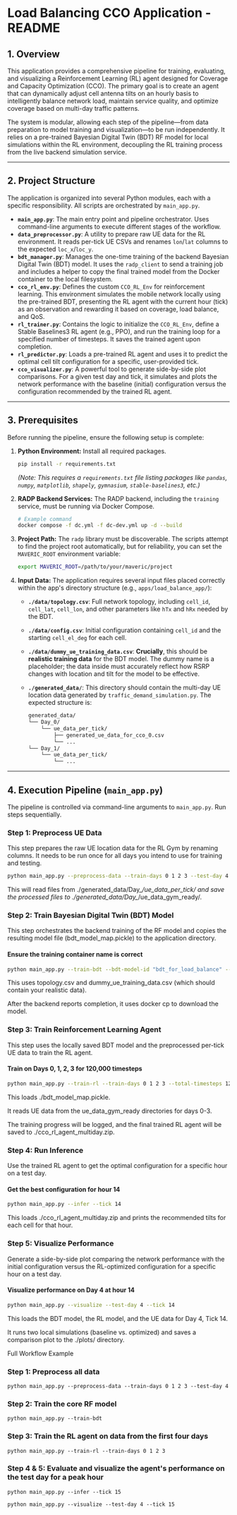 # Load Balancing CCO Application - README

## 1. Overview

This application provides a comprehensive pipeline for training, evaluating, and visualizing a Reinforcement Learning (RL) agent designed for Coverage and Capacity Optimization (CCO). The primary goal is to create an agent that can dynamically adjust cell antenna tilts on an hourly basis to intelligently balance network load, maintain service quality, and optimize coverage based on multi-day traffic patterns.

The system is modular, allowing each step of the pipeline—from data preparation to model training and visualization—to be run independently. It relies on a pre-trained Bayesian Digital Twin (BDT) RF model for local simulations within the RL environment, decoupling the RL training process from the live backend simulation service.

---

## 2. Project Structure

The application is organized into several Python modules, each with a specific responsibility. All scripts are orchestrated by `main_app.py`.

* **`main_app.py`**: The main entry point and pipeline orchestrator. Uses command-line arguments to execute different stages of the workflow.
* **`data_preprocessor.py`**: A utility to prepare raw UE data for the RL environment. It reads per-tick UE CSVs and renames `lon`/`lat` columns to the expected `loc_x`/`loc_y`.
* **`bdt_manager.py`**: Manages the one-time training of the backend Bayesian Digital Twin (BDT) model. It uses the `radp_client` to send a training job and includes a helper to copy the final trained model from the Docker container to the local filesystem.
* **`cco_rl_env.py`**: Defines the custom `CCO_RL_Env` for reinforcement learning. This environment simulates the mobile network locally using the pre-trained BDT, presenting the RL agent with the current hour (tick) as an observation and rewarding it based on coverage, load balance, and QoS.
* **`rl_trainer.py`**: Contains the logic to initialize the `CCO_RL_Env`, define a Stable Baselines3 RL agent (e.g., PPO), and run the training loop for a specified number of timesteps. It saves the trained agent upon completion.
* **`rl_predictor.py`**: Loads a pre-trained RL agent and uses it to predict the optimal cell tilt configuration for a specific, user-provided tick.
* **`cco_visualizer.py`**: A powerful tool to generate side-by-side plot comparisons. For a given test day and tick, it simulates and plots the network performance with the baseline (initial) configuration versus the configuration recommended by the trained RL agent.

---

## 3. Prerequisites

Before running the pipeline, ensure the following setup is complete:

1. **Python Environment:** Install all required packages.
    ```bash
    pip install -r requirements.txt
    ```
    *(Note: This requires a `requirements.txt` file listing packages like `pandas`, `numpy`, `matplotlib`, `shapely`, `gymnasium`, `stable-baselines3`, etc.)*

2. **RADP Backend Services:** The RADP backend, including the `training` service, must be running via Docker Compose.
    ```bash
    # Example command
    docker compose -f dc.yml -f dc-dev.yml up -d --build
    ```

3. **Project Path:** The `radp` library must be discoverable. The scripts attempt to find the project root automatically, but for reliability, you can set the `MAVERIC_ROOT` environment variable:
    ```bash
    export MAVERIC_ROOT=/path/to/your/maveric/project
    ```

4. **Input Data:** The application requires several input files placed correctly within the app's directory structure (e.g., `apps/load_balance_app/`):
    * **`./data/topology.csv`**: Full network topology, including `cell_id`, `cell_lat`, `cell_lon`, and other parameters like `hTx` and `hRx` needed by the BDT.
    * **`./data/config.csv`**: Initial configuration containing `cell_id` and the starting `cell_el_deg` for each cell.
    * **`./data/dummy_ue_training_data.csv`**: **Crucially**, this should be **realistic training data** for the BDT model. The dummy name is a placeholder; the data inside must accurately reflect how RSRP changes with location and tilt for the model to be effective.
    * **`./generated_data/`**: This directory should contain the multi-day UE location data generated by `traffic_demand_simulation.py`. The expected structure is:

        ```bash
        generated_data/
        └── Day_0/
            └── ue_data_per_tick/
                ├── generated_ue_data_for_cco_0.csv
                └── ...
        └── Day_1/
            └── ue_data_per_tick/
                └── ...
        ```

---

## 4. Execution Pipeline (`main_app.py`)

The pipeline is controlled via command-line arguments to `main_app.py`. Run steps sequentially.

### Step 1: Preprocess UE Data

This step prepares the raw UE location data for the RL Gym by renaming columns. It needs to be run once for all days you intend to use for training and testing.

```bash
python main_app.py --preprocess-data --train-days 0 1 2 3 --test-day 4
```
This will read files from ./generated_data/Day_*/ue_data_per_tick/ and save the processed files to ./generated_data/Day_*/ue_data_gym_ready/.

### Step 2: Train Bayesian Digital Twin (BDT) Model
This step orchestrates the backend training of the RF model and copies the resulting model file (bdt_model_map.pickle) to the application directory.

#### Ensure the training container name is correct
```bash
python main_app.py --train-bdt --bdt-model-id "bdt_for_load_balance" --container "radp_dev-training-1"
```
This uses topology.csv and dummy_ue_training_data.csv (which should contain your realistic data).

After the backend reports completion, it uses docker cp to download the model.

### Step 3: Train Reinforcement Learning Agent
This step uses the locally saved BDT model and the preprocessed per-tick UE data to train the RL agent.

#### Train on Days 0, 1, 2, 3 for 120,000 timesteps
```bash
python main_app.py --train-rl --train-days 0 1 2 3 --total-timesteps 120000
```
This loads ./bdt_model_map.pickle.

It reads UE data from the ue_data_gym_ready directories for days 0-3.

The training progress will be logged, and the final trained RL agent will be saved to ./cco_rl_agent_multiday.zip.

### Step 4: Run Inference
Use the trained RL agent to get the optimal configuration for a specific hour on a test day.

#### Get the best configuration for hour 14
```bash
python main_app.py --infer --tick 14
```
This loads ./cco_rl_agent_multiday.zip and prints the recommended tilts for each cell for that hour.

### Step 5: Visualize Performance
Generate a side-by-side plot comparing the network performance with the initial configuration versus the RL-optimized configuration for a specific hour on a test day.

#### Visualize performance on Day 4 at hour 14
```bash
python main_app.py --visualize --test-day 4 --tick 14
```
This loads the BDT model, the RL model, and the UE data for Day 4, Tick 14.

It runs two local simulations (baseline vs. optimized) and saves a comparison plot to the ./plots/ directory.

Full Workflow Example
### Step 1: Preprocess all data
`python main_app.py --preprocess-data --train-days 0 1 2 3 --test-day 4`

### Step 2: Train the core RF model
`python main_app.py --train-bdt`

### Step 3: Train the RL agent on data from the first four days
`python main_app.py --train-rl --train-days 0 1 2 3`

### Step 4 & 5: Evaluate and visualize the agent's performance on the test day for a peak hour
`python main_app.py --infer --tick 15`

`python main_app.py --visualize --test-day 4 --tick 15`
